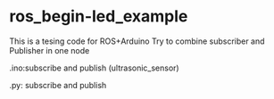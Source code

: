 # ros_begin-led_example
This is a tesing code for ROS+Arduino
Try to combine subscriber and Publisher in one node

.ino:subscribe <led brightness> and publish <distance> (ultrasonic_sensor)

.py: subscribe <distance> and publish <led brightness>

